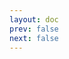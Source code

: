 ```yaml
---
layout: doc
prev: false
next: false
---
```


<CustomItemBox :item="{
  name: '储物箱',
  icon: '/wiki/item/kit_storage_box.png',
  type: '建筑包',
  description: '',
  params: {
    stack: 1,
    durability: -1 
  },
  obtain: {
    found: [],
    npc: [],
    shop: [],
    gardening: []
  }
}" />
